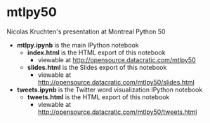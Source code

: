 mtlpy50
=======

Nicolas Kruchten's presentation at Montreal Python 50

  * **mtlpy.ipynb** is the main IPython notebook
    * **index.html** is the HTML export of this notebook
      * viewable at http://opensource.datacratic.com/mtlpy50
    * **slides.html** is the Slides export of this notebook
      * viewable at http://opensource.datacratic.com/mtlpy50/slides.html
  * **tweets.ipynb** is the Twitter word visualization IPython notebook
    * **tweets.html** is the HTML export of this notebook
      * viewable at http://opensource.datacratic.com/mtlpy50/tweets.html

